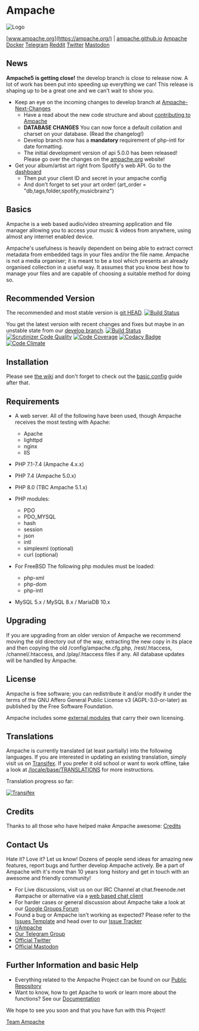 # Ampache

![Logo](https://ampache.org/img/logo/ampache-logo_x64.png)

[www.ampache.org](https://ampache.org/) |
[ampache.github.io](http://ampache.github.io)
[Ampache Docker](https://hub.docker.com/repository/docker/ampache/ampache)
[Telegram](https://t.me/ampache)
[Reddit](https://www.reddit.com/r/ampache/)
[Twitter](https://twitter.com/ampache)
[Mastodon](https://fosstodon.org/@ampache)

## News

**Ampache5 is getting close!** the develop branch is close to release now.
A lot of work has been put into speeding up everything we can!
This release is shaping up to be a great one and we can't wait to show you.

* Keep an eye on the incoming changes to develop branch at [Ampache-Next-Changes](https://github.com/ampache/ampache/wiki/Ampache-Next-Changes)
  * Have a read about the new code structure and about [contributing to Ampache](https://github.com/ampache/ampache/blob/develop/.github/CONTRIBUTING.md)
  * **DATABASE CHANGES** You can now force a default collation and charset on your database. (Read the changelog!)
  * Develop branch now has a **mandatory** requirement of php-intl for date formatting.
  * The initial development version of api 5.0.0 has been released! Please go over the changes on the [ampache.org](https://ampache.org/api/) website!
* Get your album/artist art right from Spotify's web API. Go to the [dashboard](https://developer.spotify.com/dashboard/)
  * Then put your client ID and secret in your ampache config
  * And don't forget to set your art order! (art_order = "db,tags,folder,spotify,musicbrainz")

## Basics

Ampache is a web based audio/video streaming application and file
manager allowing you to access your music & videos from anywhere,
using almost any internet enabled device.

Ampache's usefulness is heavily dependent on being able to extract
correct metadata from embedded tags in your files and/or the file name.
Ampache is not a media organiser; it is meant to be a tool which
presents an already organised collection in a useful way. It assumes
that you know best how to manage your files and are capable of
choosing a suitable method for doing so.

## Recommended Version

The recommended and most stable version is [git HEAD](https://github.com/ampache/ampache/archive/master.tar.gz).
[![Build Status](https://api.travis-ci.org/ampache/ampache.png?branch=master)](https://travis-ci.org/ampache/ampache)

You get the latest version with recent changes and fixes but maybe in an unstable state from our [develop branch](https://github.com/ampache/ampache/archive/develop.tar.gz).
[![Build Status](https://api.travis-ci.org/ampache/ampache.png?branch=develop)](https://travis-ci.org/ampache/ampache)
[![Scrutinizer Code Quality](https://scrutinizer-ci.com/g/ampache/ampache/badges/quality-score.png?b=develop)](https://scrutinizer-ci.com/g/ampache/ampache/?branch=develop)
[![Code Coverage](https://scrutinizer-ci.com/g/ampache/ampache/badges/coverage.png?b=source-changes)](https://scrutinizer-ci.com/g/ampache/ampache/?branch=source-changes)
[![Codacy Badge](https://api.codacy.com/project/badge/Grade/f995711a30364908968bf0efb3e7e257)](https://app.codacy.com/gh/ampache/ampache)
[![Code Climate](https://codeclimate.com/github/ampache/ampache/badges/gpa.svg)](https://codeclimate.com/github/ampache/ampache)

## Installation

Please see [the wiki](https://github.com/ampache/ampache/wiki/Installation) and don't forget to check out the [basic config](https://github.com/ampache/ampache/wiki/Basic) guide after that.

## Requirements

* A web server. All of the following have been used, though Ampache receives the most testing with Apache:
  * Apache
  * lighttpd
  * nginx
  * IIS

* PHP 7.1-7.4 (Ampache 4.x.x)
* PHP 7.4 (Ampache 5.0.x)
* PHP 8.0 (TBC Ampache 5.1.x)

* PHP modules:
  * PDO
  * PDO_MYSQL
  * hash
  * session
  * json
  * intl
  * simplexml (optional)
  * curl (optional)

* For FreeBSD The following php modules must be loaded:
  * php-xml
  * php-dom
  * php-intl

* MySQL 5.x / MySQL 8.x / MariaDB 10.x

## Upgrading

If you are upgrading from an older version of Ampache we recommend
moving the old directory out of the way, extracting the new copy in
its place and then copying the old /config/ampache.cfg.php, /rest/.htaccess,
/channel/.htaccess, and /play/.htaccess files if any.
All database updates will be handled by Ampache.

## License

Ampache is free software; you can redistribute it and/or
modify it under the terms of the GNU Affero General Public License v3 (AGPL-3.0-or-later)
as published by the Free Software Foundation.

Ampache includes some [external modules](https://github.com/ampache/ampache/blob/develop/composer.lock) that carry their own licensing.

## Translations

Ampache is currently translated (at least partially) into the
following languages. If you are interested in updating an existing
translation, simply visit us on [Transifex](https://www.transifex.com/ampache/ampache).
If you prefer it old school or want to work offline, take a look at [/locale/base/TRANSLATIONS](https://github.com/ampache/ampache/blob/develop/locale/base/TRANSLATIONS.md)
for more instructions.

Translation progress so far:

[![Transifex](https://www.transifex.com/_/charts/redirects/ampache/ampache/image_png/messagespot/)](https://www.transifex.com/projects/p/ampache/)

## Credits

Thanks to all those who have helped make Ampache awesome: [Credits](docs/ACKNOWLEDGEMENTS.md)

## Contact Us

Hate it? Love it? Let us know! Dozens of people send ideas for amazing new features, report bugs and further develop Ampache actively. Be a part of Ampache with it's more than 10 years long history and get in touch with an awesome and friendly community!

* For Live discussions, visit us on our IRC Channel at chat.freenode.net #ampache or alternative via a [web based chat client](https://webchat.freenode.net)
* For harder cases or general discussion about Ampache take a look at our [Google Groups Forum](https://groups.google.com/forum/#!forum/ampache)
* Found a bug or Ampache isn't working as expected? Please refer to the [Issues Template](https://github.com/ampache/ampache/wiki/Issues) and head over to our [Issue Tracker](https://github.com/ampache/ampache/issues)
* [r/Ampache](https://www.reddit.com/r/ampache/)
* [Our Telegram Group](https://t.me/ampache)
* [Official Twitter](https://twitter.com/ampache)
* [Official Mastodon](https://fosstodon.org/@ampache)

## Further Information and basic Help

* Everything related to the Ampache Project can be found on our [Public Repository](https://github.com/ampache)
* Want to know, how to get Apache to work or learn more about the functions? See our [Documentation](https://github.com/ampache/ampache/wiki)

We hope to see you soon and that you have fun with this Project!

[Team Ampache](docs/ACKNOWLEDGEMENTS.md)
